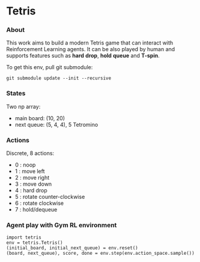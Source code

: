 # Tetris

### About

This work aims to build a modern Tetris game that can interact with Reinforcement Learning agents. It can be also played by human and supports features such as **hard** **drop**, **hold** **queue** and **T-spin**.

To get this env, pull git submodule:
```
git submodule update --init --recursive
```



### States

Two np array:
- main board: (10, 20)
- next queue: (5, 4, 4), 5 Tetromino

### Actions

Discrete, 8 actions:
- 0 : noop
- 1 : move left
- 2 : move right
- 3 : move down
- 4 : hard drop
- 5 : rotate counter-clockwise
- 6 : rotate clockwise
- 7 : hold/dequeue
### Agent play with Gym RL environment
```
import tetris
env = tetris.Tetris()
(initial_board, initial_next_queue) = env.reset()
(board, next_queue), score, done = env.step(env.action_space.sample())
```
